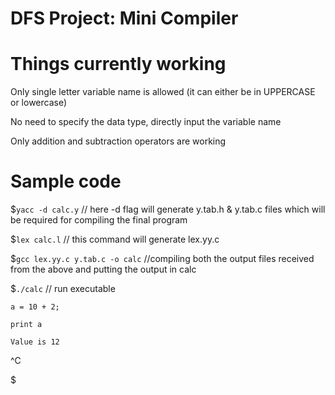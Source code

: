 # DFS Project: Mini Compiler

# Things currently working
 Only single letter variable name is allowed (it can either be in UPPERCASE or lowercase)
 
 No need to specify the data type, directly input the variable name
 
 Only addition and subtraction operators are working

# Sample code 

$`yacc -d calc.y` // here -d flag will generate y.tab.h & y.tab.c files which will be required for compiling the final program 
 
$`lex calc.l` // this command will generate lex.yy.c 
 
$`gcc lex.yy.c y.tab.c -o calc` //compiling both the output files received from the above and putting the output in calc
 
$`./calc` // run executable

`a = 10 + 2;`

`print a`

`Value is 12`

^C

$
